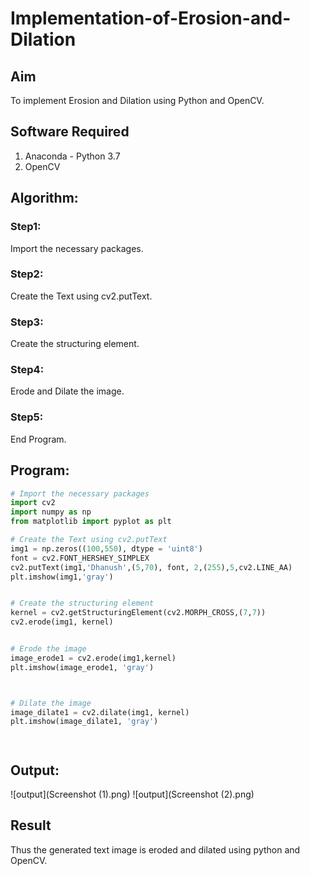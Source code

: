 # Implementation-of-Erosion-and-Dilation
## Aim
To implement Erosion and Dilation using Python and OpenCV.
## Software Required
1. Anaconda - Python 3.7
2. OpenCV
## Algorithm:
### Step1:
Import the necessary packages.
### Step2:
Create the Text using cv2.putText.

### Step3:
Create the structuring element.



### Step4:
Erode and Dilate the image.



### Step5:
End Program.



 
## Program:

``` Python
# Import the necessary packages
import cv2
import numpy as np
from matplotlib import pyplot as plt

# Create the Text using cv2.putText
img1 = np.zeros((100,550), dtype = 'uint8')
font = cv2.FONT_HERSHEY_SIMPLEX
cv2.putText(img1,'Dhanush',(5,70), font, 2,(255),5,cv2.LINE_AA)
plt.imshow(img1,'gray')


# Create the structuring element
kernel = cv2.getStructuringElement(cv2.MORPH_CROSS,(7,7))
cv2.erode(img1, kernel)


# Erode the image
image_erode1 = cv2.erode(img1,kernel)
plt.imshow(image_erode1, 'gray')



# Dilate the image
image_dilate1 = cv2.dilate(img1, kernel)
plt.imshow(image_dilate1, 'gray')




```
## Output:

![output](Screenshot (1).png)
![output](Screenshot (2).png)


## Result
Thus the generated text image is eroded and dilated using python and OpenCV.
